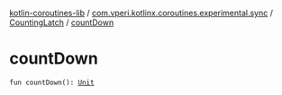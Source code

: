 [kotlin-coroutines-lib](../../index.md) / [com.vperi.kotlinx.coroutines.experimental.sync](../index.md) / [CountingLatch](index.md) / [countDown](./count-down.md)

# countDown

`fun countDown(): `[`Unit`](https://kotlinlang.org/api/latest/jvm/stdlib/kotlin/-unit/index.html)